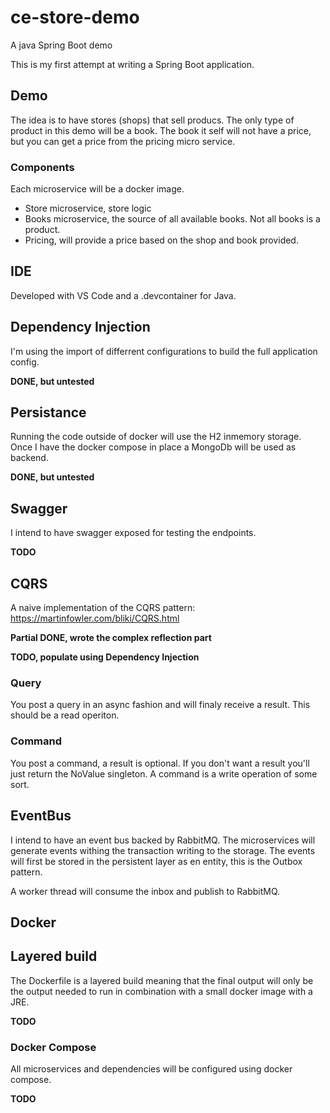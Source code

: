 # ce-store-demo

A java Spring Boot demo

This is my first attempt at writing a Spring Boot application.

## Demo

The idea is to have stores (shops) that sell producs. The only type of product in this demo will be a book.
The book it self will not have a price, but you can get a price from the pricing micro service.

### Components

Each microservice will be a docker image.

* Store microservice, store logic
* Books microservice, the source of all available books. Not all books is a product.
* Pricing, will provide a price based on the shop and book provided. 

## IDE

Developed with VS Code and a .devcontainer for Java.

## Dependency Injection

I'm using the import of differrent configurations to build the full application config.

**DONE, but untested**

## Persistance

Running the code outside of docker will use the H2 inmemory storage.
Once I have the docker compose in place a MongoDb will be used as backend.

**DONE, but untested**

## Swagger

I intend to have swagger exposed for testing the endpoints.

**TODO**

## CQRS

A naive implementation of the CQRS pattern:
https://martinfowler.com/bliki/CQRS.html

**Partial DONE, wrote the complex reflection part**

**TODO, populate using Dependency Injection**

### Query

You post a query in an async fashion and will finaly receive a result. This should be a read operiton.

### Command

You post a command, a result is optional. If you don't want a result you'll just return the NoValue singleton.
A command is a write operation of some sort.

## EventBus

I intend to have an event bus backed by RabbitMQ. The microservices will generate events withing the transaction writing to the storage.
The events will first be stored in the persistent layer as en entity, this is the Outbox pattern.

A worker thread will consume the inbox and publish to RabbitMQ.

## Docker

## Layered build

The Dockerfile is a layered build meaning that the final output will only be the output needed to run in combination with a small docker image with a JRE.

**TODO**


### Docker Compose

All microservices and dependencies will be configured using docker compose.

**TODO**



